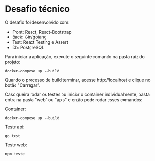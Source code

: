 # Desafio técnico 

O desafio foi desenvolvido com:

- Front: React, React-Bootstrap
- Back: Gin/golang
- Test: React Testing e Assert
- Db: PostgreSQL

Para iniciar a aplicação, execute o seguinte comando na pasta raiz do projeto:

```
docker-compose up --build
```
Quando o processo de build terminar, acesse http://localhost e clique no botão "Carregar".

Caso queira rodar os testes ou iniciar o container individualmente, basta entra na pasta "web" ou "apis" e então pode rodar esses comandos:

Container:
```
docker-compose up --build
```
Teste api:
```
go test
```
Teste web:
```
npm teste
```
